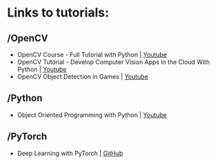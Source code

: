 # Links to tutorials:
## /OpenCV
- OpenCV Course - Full Tutorial with Python | [Youtube](https://www.youtube.com/watch?v=oXlwWbU8l2o)
- OpenCV Tutorial - Develop Computer Vision Apps in the Cloud With Python | [Youtube](https://www.youtube.com/watch?v=iXNsAYOTzgM)
- OpenCV Object Detection in Games | [Youtube](https://www.youtube.com/playlist?list=PL1m2M8LQlzfKtkKq2lK5xko4X-8EZzFPI)

## /Python
- Object Oriented Programming with Python | [Youtube](https://www.youtube.com/watch?v=Ej_02ICOIgs)

## /PyTorch
- Deep Learning with PyTorch | [GitHub](https://github.com/deep-learning-with-pytorch/dlwpt-code)